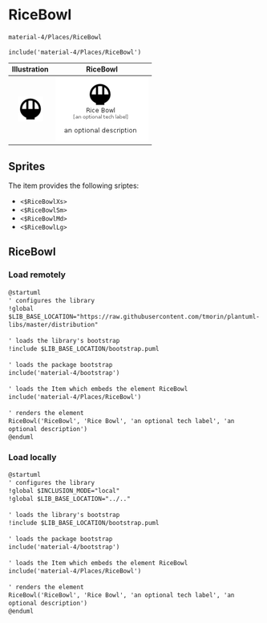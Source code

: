 # RiceBowl


```text
material-4/Places/RiceBowl
```

```text
include('material-4/Places/RiceBowl')
```



| Illustration | RiceBowl |
| :---: | :---: |
| ![illustration for Illustration](../../material-4/Places/RiceBowl.png) | ![illustration for RiceBowl](../../material-4/Places/RiceBowl.Local.png) |



## Sprites
The item provides the following sriptes:

- `<$RiceBowlXs>`
- `<$RiceBowlSm>`
- `<$RiceBowlMd>`
- `<$RiceBowlLg>`





## RiceBowl

### Load remotely
```plantuml
@startuml
' configures the library
!global $LIB_BASE_LOCATION="https://raw.githubusercontent.com/tmorin/plantuml-libs/master/distribution"

' loads the library's bootstrap
!include $LIB_BASE_LOCATION/bootstrap.puml

' loads the package bootstrap
include('material-4/bootstrap')

' loads the Item which embeds the element RiceBowl
include('material-4/Places/RiceBowl')

' renders the element
RiceBowl('RiceBowl', 'Rice Bowl', 'an optional tech label', 'an optional description')
@enduml
```

### Load locally
```plantuml
@startuml
' configures the library
!global $INCLUSION_MODE="local"
!global $LIB_BASE_LOCATION="../.."

' loads the library's bootstrap
!include $LIB_BASE_LOCATION/bootstrap.puml

' loads the package bootstrap
include('material-4/bootstrap')

' loads the Item which embeds the element RiceBowl
include('material-4/Places/RiceBowl')

' renders the element
RiceBowl('RiceBowl', 'Rice Bowl', 'an optional tech label', 'an optional description')
@enduml
```


